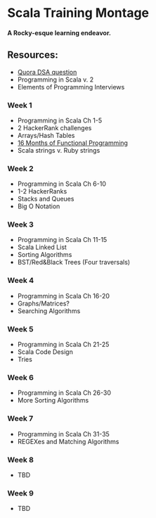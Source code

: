 # Scala Training Montage
#### A Rocky-esque learning endeavor.

## Resources:
* [Quora DSA question](https://www.quora.com/What-are-the-10-must-know-algorithms-and-data-structures-for-a-software-engineer)
* Programming in Scala v. 2
* Elements of Programming Interviews


### Week 1
* Programming in Scala Ch 1-5
* 2 HackerRank challenges
* Arrays/Hash Tables
* [16 Months of Functional Programming](http://www.vasinov.com/blog/16-months-of-functional-programming/)
* Scala strings v. Ruby strings

### Week 2
* Programming in Scala Ch 6-10
* 1-2 HackerRanks
* Stacks and Queues
* Big O Notation

### Week 3
* Programming in Scala Ch 11-15
* Scala Linked List
* Sorting Algorithms
* BST/Red&Black Trees (Four traversals)

### Week 4
* Programming in Scala Ch 16-20
* Graphs/Matrices?
* Searching Algorithms

### Week 5
* Programming in Scala Ch 21-25
* Scala Code Design
* Tries

### Week 6
* Programming in Scala Ch 26-30
* More Sorting Algorithms

### Week 7
* Programming in Scala Ch 31-35
* REGEXes and Matching Algorithms

### Week 8
* TBD

### Week 9
* TBD
